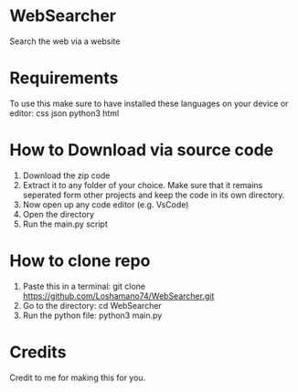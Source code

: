 # WebSearcher
Search the web via a website


# Requirements
To use this make sure to have installed these languages on your device or editor:
css
json
python3
html

# How to Download via source code
1. Download the zip code
2. Extract it to any folder of your choice. Make sure that it remains seperated form other projects and keep the code in its own directory.
3. Now open up any code editor (e.g. VsCode)
4. Open the directory
5. Run the main.py script

# How to clone repo
1.  Paste this in a terminal:  git clone https://github.com/Loshamano74/WebSearcher.git
2.  Go to the directory:  cd WebSearcher
3.  Run the python file:  python3 main.py

# Credits

Credit to me for making this for you.
